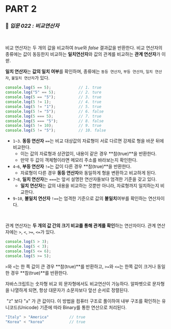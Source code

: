 # PART 2

###  :pencil: ***입문 022 :  비교연산자***

<br>

비교 연산자는 두 개의 값을 비교하여 *true*와 *false* 결과값을 반환한다. 비교 연산자의 종류에는 값이 동등한지 비교하는 **일치연산자**와 값의 관계를 비교하는 **관계 연산자**가 이싿. 

**일치 연산자**는 **값의 일치 여부**를 확인하며, 종류에는 `동등 연산자`, `부등 연산자`, `일치 연산자`, `불일치 연산자`가 있다. 

```javascript
console.log(5 == 5);			// 1. true
console.log("5" == 5);			// 2. ture
console.log(5 == "5");			// 3. true
console.log(5 != 1);			// 4. true
console.log(5 != "1");			// 5. true
console.log(5 != "5");			// 6. false
console.log(5 === 5);			// 7. true
console.log(5 === "5");			// 8. false
console.log(5 != 10);			// 9. true
console.log(5 != "5");			// 10. false
```

- `1~3`. **동등 연산자** `==`는 비교 대상값의 자료형이 서로 다르면 강제로 형을 바꾼 뒤에 비교한다.
  - 이는 값의 자료형과 상관없이, 내용이 같은 경우 **참(true)**을 반환한다.
  - 만약 두 값이 객체형이라면 메모리 주소를 바라보는지 확인한다.
- `4~6`, **부등 연산자** `!=`는 값이 다른 경우 **참(true)**을 반환한다.
  - 자료형이 다른 경우 **동등 연산자**와 동일하게 형을 변환하고 비교하게 된다.
- `7~8`, **일치 연산자**는 `===`는 앞서 설명한 연산자들보다 엄격한 기준을 갖고 있다.
  - **일치 연산자**는 값의 내용을 비교하는 것뿐만 아니라, 자료형까지 일치하는지 비교한다.
- `9~10`, **불일치 연산자** `!==`는 엄격한 기준으로 값의 **불일치**여부를 확인하는 연산자이다.

<br>

관계 연산자는 **두 개의 값 간의 크기 비교를 통해 관계를 확인**하는 연산자이다. 관계 연산자에는 `>`, `<`, `>=`, `<=`가 있다. 

```javascript
console.log(5 > 3);
console.log(5 < 3);
console.log(5 <= 6);
console.log(5 >= 5);
```

`>`와 `<`는 한 쪽 값이 큰 경우 **참(true)**를 반환하고, `>=`와 `<=`는 한쪽 값이 크거나 동일한 경우 **참(true)**를 반환한다. 

자바스크립트는 숫자형 비교 외 문자형에서도 비교연산이 가능하다. 알파벳으로 문자형을 나열하게 되면, 항상 대문자가 소문자보다 앞선 순서로 정렬된다. 

​	"`Z`" 보다 "`a`" 가 큰 값이다. 이 방법을 컴퓨터 구조로 풀이하여 내부 구조를 확인하는 유니코드(Unicode) 기준에 따라 Binary를 통한 연산으로 처리된다.

```javascript
"Italy" > "America"			// true
"Korea" < "korea"			// true
```

